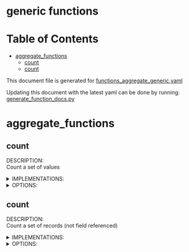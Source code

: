 
generic functions
=================

Table of Contents
=================

* [aggregate_functions](#aggregate_functions)
	* [count](#count)
	* [count](#count)


This document file is generated for [functions_aggregate_generic.yaml](https://github.com/substrait-io/substrait/tree/main/extensions/functions_aggregate_generic.yaml)

Updating this document with the latest yaml can be done by running: [generate_function_docs.py](https://github.com/substrait-io/substrait/tree/main/site/docs/functions/generate_function_docs.py)
# aggregate_functions

## count


DESCRIPTION:  
Count a set of values

<details><summary>IMPLEMENTATIONS:</summary>
  
<br> 0. count(any, opt_enum:name_placeholder): -> i64 </br> 

</details>


<details><summary>OPTIONS:</summary>
  
<li>name_placeholder ['SILENT', 'SATURATE', 'ERROR'] </li> 

</details>

## count


DESCRIPTION:  
Count a set of records (not field referenced)

<details><summary>IMPLEMENTATIONS:</summary>
  
<br> 0. count(opt_enum:name_placeholder): -> i64 </br> 

</details>


<details><summary>OPTIONS:</summary>
  
<li>name_placeholder ['SILENT', 'SATURATE', 'ERROR'] </li> 

</details>
